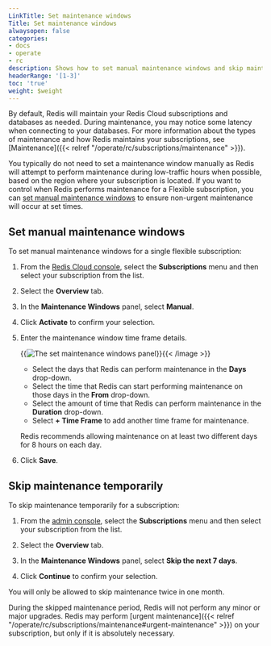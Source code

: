 ```yaml
---
LinkTitle: Set maintenance windows
Title: Set maintenance windows
alwaysopen: false
categories:
- docs
- operate
- rc
description: Shows how to set manual maintenance windows and skip maintenance.
headerRange: '[1-3]'
toc: 'true'
weight: $weight
---
```


By default, Redis will maintain your Redis Cloud subscriptions and databases as needed. During maintenance, you may notice some latency when connecting to your databases. For more information about the types of maintenance and how Redis maintains your subscriptions, see [Maintenance]({{< relref "/operate/rc/subscriptions/maintenance" >}}).

You typically do not need to set a maintenance window manually as Redis will attempt to perform maintenance during low-traffic hours when possible, based on the region where your subscription is located. If you want to control when Redis performs maintenance for a Flexible subscription, you can [set manual maintenance windows](#set-manual-maintenance-windows) to ensure non-urgent maintenance will occur at set times.

## Set manual maintenance windows

To set manual maintenance windows for a single flexible subscription:

1. From the [Redis Cloud console](https://app.redislabs.com/), select the **Subscriptions** menu and then select your subscription from the list.

1. Select the **Overview** tab.

1. In the **Maintenance Windows** panel, select **Manual**.

1. Click **Activate** to confirm your selection.

1. Enter the maintenance window time frame details.

    {{<image filename="images/rc/subscriptions-set-maintenance-window.png" alt="The set maintenance windows panel" >}}{{< /image >}}

    - Select the days that Redis can perform maintenance in the **Days** drop-down.
    - Select the time that Redis can start performing maintenance on those days in the **From** drop-down.
    - Select the amount of time that Redis can perform maintenance in the **Duration** drop-down.
    - Select **+ Time Frame** to add another time frame for maintenance.

    Redis recommends allowing maintenance on at least two different days for 8 hours on each day.

1. Click **Save**.

## Skip maintenance temporarily

To skip maintenance temporarily for a subscription:

1. From the [admin console](https://app.redislabs.com/), select the **Subscriptions** menu and then select your subscription from the list.

1. Select the **Overview** tab.

1. In the **Maintenance Windows** panel, select **Skip the next 7 days**.

1. Click **Continue** to confirm your selection.

You will only be allowed to skip maintenance twice in one month. 

During the skipped maintenance period, Redis will not perform any minor or major upgrades. Redis may perform [urgent maintenance]({{< relref "/operate/rc/subscriptions/maintenance#urgent-maintenance" >}}) on your subscription, but only if it is absolutely necessary.


